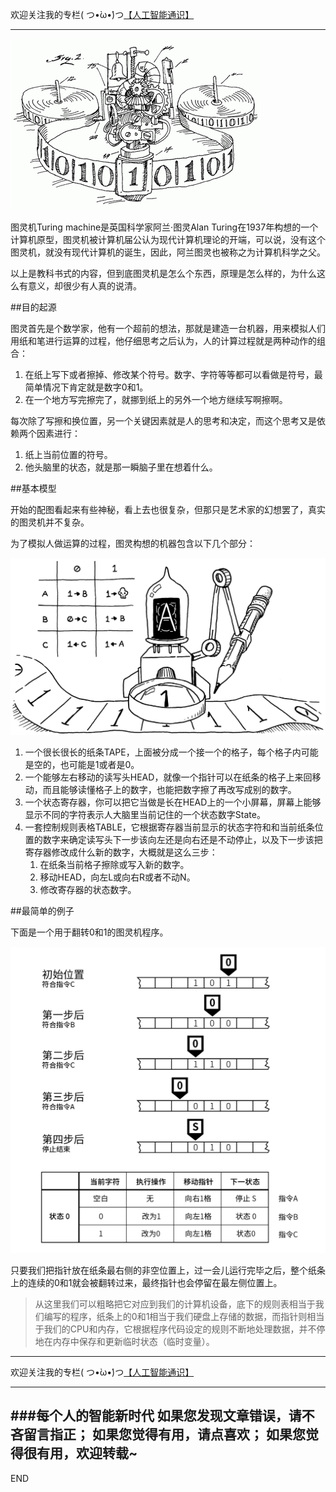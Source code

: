 欢迎关注我的专栏( つ•̀ω•́)つ[【人工智能通识】](https://www.jianshu.com/c/e9a7b7b7024d)

---

![](imgs/4324074-c08d8af1bbbd2f20.png?imageMogr2/auto-orient/strip%7CimageView2/2/w/1240)

图灵机Turing machine是英国科学家阿兰·图灵Alan Turing在1937年构想的一个计算机原型，图灵机被计算机届公认为现代计算机理论的开端，可以说，没有这个图灵机，就没有现代计算机的诞生，因此，阿兰图灵也被称之为计算机科学之父。

以上是教科书式的内容，但到底图灵机是怎么个东西，原理是怎么样的，为什么这么有意义，却很少有人真的说清。

##目的起源

图灵首先是个数学家，他有一个超前的想法，那就是建造一台机器，用来模拟人们用纸和笔进行运算的过程，他仔细思考之后认为，人的计算过程就是两种动作的组合：

1. 在纸上写下或者擦掉、修改某个符号。数字、字符等等都可以看做是符号，最简单情况下肯定就是数字0和1。
1. 在一个地方写完擦完了，就挪到纸上的另外一个地方继续写啊擦啊。

每次除了写擦和换位置，另一个关键因素就是人的思考和决定，而这个思考又是依赖两个因素进行：

1. 纸上当前位置的符号。
1. 他头脑里的状态，就是那一瞬脑子里在想着什么。


##基本模型

开始的配图看起来有些神秘，看上去也很复杂，但那只是艺术家的幻想罢了，真实的图灵机并不复杂。

为了模拟人做运算的过程，图灵构想的机器包含以下几个部分：

![](imgs/4324074-c496423ce17af8ca.png?imageMogr2/auto-orient/strip%7CimageView2/2/w/1240)

1. 一个很长很长的纸条TAPE，上面被分成一个接一个的格子，每个格子内可能是空的，也可能是1或者是0。
1. 一个能够左右移动的读写头HEAD，就像一个指针可以在纸条的格子上来回移动，而且能够读懂格子上的数字，也能把数字擦了再改写成别的数字。
1. 一个状态寄存器，你可以把它当做是长在HEAD上的一个小屏幕，屏幕上能够显示不同的字符表示人大脑里当前记住的一个状态数字State。
1. 一套控制规则表格TABLE，它根据寄存器当前显示的状态字符和和当前纸条位置的数字来确定读写头下一步该向左还是向右还是不动停止，以及下一步该把寄存器修改成什么新的数字，大概就是这么三步：
    1. 在纸条当前格子擦除或写入新的数字。
    1. 移动HEAD，向左L或向右R或者不动N。
    1. 修改寄存器的状态数字。 



##最简单的例子

下面是一个用于翻转0和1的图灵机程序。

![](imgs/4324074-0aeda09e9107d11f.png?imageMogr2/auto-orient/strip%7CimageView2/2/w/1240)

只要我们把指针放在纸条最右侧的非空位置上，过一会儿运行完毕之后，整个纸条上的连续的0和1就会被翻转过来，最终指针也会停留在最左侧位置上。

>从这里我们可以粗略把它对应到我们的计算机设备，底下的规则表相当于我们编写的程序，纸条上的0和1相当于我们硬盘上存储的数据，而指针则相当于我们的CPU和内存，它根据程序代码设定的规则不断地处理数据，并不停地在内存中保存和更新临时状态（临时变量）。


---
欢迎关注我的专栏( つ•̀ω•́)つ[【人工智能通识】](https://www.jianshu.com/c/e9a7b7b7024d)

---
###每个人的智能新时代
如果您发现文章错误，请不吝留言指正；
如果您觉得有用，请点喜欢；
如果您觉得很有用，欢迎转载~
---
END